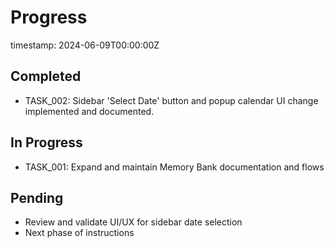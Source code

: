 # Progress

timestamp: 2024-06-09T00:00:00Z

## Completed
- TASK_002: Sidebar 'Select Date' button and popup calendar UI change implemented and documented.

## In Progress
- TASK_001: Expand and maintain Memory Bank documentation and flows

## Pending
- Review and validate UI/UX for sidebar date selection
- Next phase of instructions 